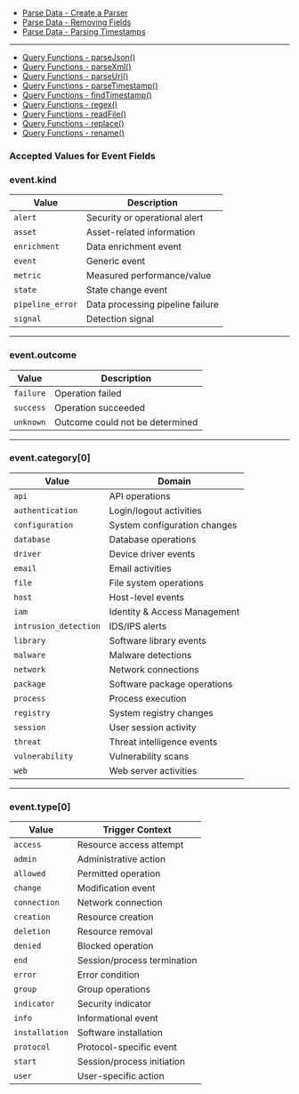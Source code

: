 - [Parse Data - Create a Parser](https://library.humio.com/data-analysis/parsers-create.html)
- [Parse Data - Removing Fields](https://library.humio.com/data-analysis/parsers-remove-field.html)
- [Parse Data - Parsing Timestamps](https://library.humio.com/data-analysis/parsers-parsing-timestamps.html)
---
- [Query Functions - parseJson()](https://library.humio.com/data-analysis/functions-parsejson.html)
- [Query Functions - parseXml()](https://library.humio.com/data-analysis/functions-parsexml.html)
- [Query Functions - parseUrl()](https://library.humio.com/data-analysis/functions-parseurl.html)
- [Query Functions - parseTimestamp()](https://library.humio.com/data-analysis/functions-parsetimestamp.html)
- [Query Functions - findTimestamp()](https://library.humio.com/data-analysis/functions-findtimestamp.html)
- [Query Functions - regex()](https://library.humio.com/data-analysis/functions-regex.html)
- [Query Functions - readFile()](https://library.humio.com/data-analysis/functions-readfile.html)
- [Query Functions - replace()](https://library.humio.com/data-analysis/functions-replace.html)
- [Query Functions - rename()](https://library.humio.com/data-analysis/functions-rename.html)

### Accepted Values for Event Fields

### event.kind
| Value          | Description                          |
|----------------|--------------------------------------|
| `alert`        | Security or operational alert        |
| `asset`        | Asset-related information            |
| `enrichment`   | Data enrichment event                |
| `event`        | Generic event                        |
| `metric`       | Measured performance/value          |
| `state`        | State change event                   |
| `pipeline_error`| Data processing pipeline failure     |
| `signal`       | Detection signal                     |

---

### event.outcome
| Value       | Description                         |
|-------------|-------------------------------------|
| `failure`   | Operation failed                    |
| `success`   | Operation succeeded                 |
| `unknown`   | Outcome could not be determined     |

---

### event.category[0]
| Value                   | Domain                        |
|-------------------------|-------------------------------|
| `api`                   | API operations                |
| `authentication`        | Login/logout activities       |
| `configuration`         | System configuration changes  |
| `database`              | Database operations           |
| `driver`                | Device driver events          |
| `email`                 | Email activities              |
| `file`                  | File system operations        |
| `host`                  | Host-level events             |
| `iam`                   | Identity & Access Management  |
| `intrusion_detection`   | IDS/IPS alerts                |
| `library`               | Software library events       |
| `malware`               | Malware detections            |
| `network`               | Network connections           |
| `package`               | Software package operations   |
| `process`               | Process execution             |
| `registry`              | System registry changes       |
| `session`               | User session activity         |
| `threat`                | Threat intelligence events    |
| `vulnerability`         | Vulnerability scans           |
| `web`                   | Web server activities         |

---

### event.type[0]
| Value           | Trigger Context                 |
|-----------------|---------------------------------|
| `access`        | Resource access attempt         |
| `admin`         | Administrative action           |
| `allowed`       | Permitted operation             |
| `change`        | Modification event              |
| `connection`    | Network connection              |
| `creation`      | Resource creation               |
| `deletion`      | Resource removal                |
| `denied`        | Blocked operation               |
| `end`           | Session/process termination     |
| `error`         | Error condition                 |
| `group`         | Group operations                |
| `indicator`     | Security indicator              |
| `info`          | Informational event             |
| `installation`  | Software installation           |
| `protocol`      | Protocol-specific event         |
| `start`         | Session/process initiation      |
| `user`          | User-specific action            |
